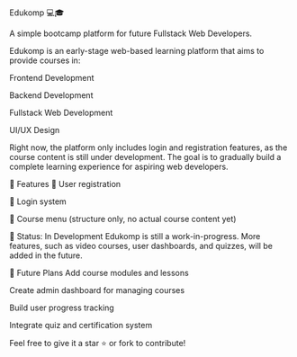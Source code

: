 Edukomp 💻🎓

A simple bootcamp platform for future Fullstack Web Developers.

Edukomp is an early-stage web-based learning platform that aims to provide courses in:

Frontend Development

Backend Development

Fullstack Web Development

UI/UX Design

Right now, the platform only includes login and registration features, as the course content is still under development. The goal is to gradually build a complete learning experience for aspiring web developers.

🔧 Features
📝 User registration

🔐 Login system

📂 Course menu (structure only, no actual course content yet)

🚧 Status: In Development
Edukomp is still a work-in-progress. More features, such as video courses, user dashboards, and quizzes, will be added in the future.

🎯 Future Plans
Add course modules and lessons

Create admin dashboard for managing courses

Build user progress tracking

Integrate quiz and certification system

Feel free to give it a star ⭐ or fork to contribute!
